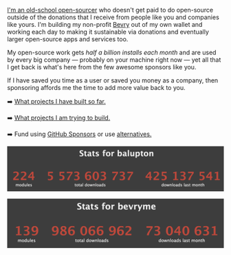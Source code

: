 [I'm an old-school open-sourcer](https://balupton.com) who doesn't get paid to do open-source outside of the donations that I receive from people like you and companies like yours. I'm building my non-profit [Bevry](https://bevry.me) out of my own wallet and working each day to making it sustainable via donations and eventually larger open-source apps and services too.

My open-source work gets *half a billion installs each month* and are used by every big company — probably on your machine right now — yet all that I get back is what's here from the few awesome sponsors like you.

If I have saved you time as a user or saved you money as a company, then sponsoring affords me the time to add more value back to you.

➡️ [What projects I have built so far.](https://balupton.com/projects)

➡️ [What projects I am trying to build.](https://bevry.me/projects)

➡️ Fund using [GitHub Sponsors](https://github.com/sponsors/balupton) or use [alternatives.](https://bevry.me/fund)

[![Benjamin's Package Installation Statistics](https://github.com/balupton/balupton/blob/master/balupton-npm-stats.png?raw=true)](https://npm-stat.com/charts.html?author=balupton)

[![Bevry's Package Installation Statistics](https://github.com/balupton/balupton/blob/master/bevryme-npm-stats.png?raw=true)](https://npm-stat.com/charts.html?author=bevryme)

